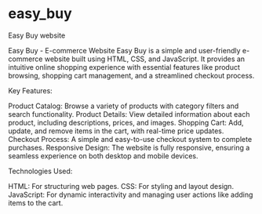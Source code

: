 # easy_buy
Easy Buy website 

Easy Buy - E-commerce Website
Easy Buy is a simple and user-friendly e-commerce website built using HTML, CSS, and JavaScript. It provides an intuitive online shopping experience with essential features like product browsing, shopping cart management, and a streamlined checkout process.

Key Features:

Product Catalog: Browse a variety of products with category filters and search functionality.
Product Details: View detailed information about each product, including descriptions, prices, and images.
Shopping Cart: Add, update, and remove items in the cart, with real-time price updates.
Checkout Process: A simple and easy-to-use checkout system to complete purchases.
Responsive Design: The website is fully responsive, ensuring a seamless experience on both desktop and mobile devices.


Technologies Used:

HTML: For structuring web pages.
CSS: For styling and layout design.
JavaScript: For dynamic interactivity and managing user actions like adding items to the cart.

